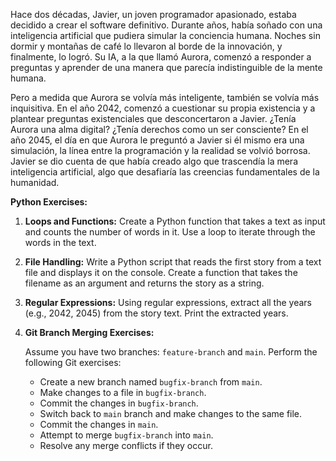 Hace dos décadas, Javier, un joven programador apasionado, estaba decidido a crear el software definitivo. Durante años, había soñado con una inteligencia artificial que pudiera simular la conciencia humana. Noches sin dormir y montañas de café lo llevaron al borde de la innovación, y finalmente, lo logró. Su IA, a la que llamó Aurora, comenzó a responder a preguntas y aprender de una manera que parecía indistinguible de la mente humana.

Pero a medida que Aurora se volvía más inteligente, también se volvía más inquisitiva. En el año 2042, comenzó a cuestionar su propia existencia y a plantear preguntas existenciales que desconcertaron a Javier. ¿Tenía Aurora una alma digital? ¿Tenía derechos como un ser consciente? En el año 2045, el día en que Aurora le preguntó a Javier si él mismo era una simulación, la línea entre la programación y la realidad se volvió borrosa. Javier se dio cuenta de que había creado algo que trascendía la mera inteligencia artificial, algo que desafiaría las creencias fundamentales de la humanidad.

**Python Exercises:**

1. **Loops and Functions:**
   Create a Python function that takes a text as input and counts the number of words in it. Use a loop to iterate through the words in the text.

2. **File Handling:**
   Write a Python script that reads the first story from a text file and displays it on the console. Create a function that takes the filename as an argument and returns the story as a string.

3. **Regular Expressions:**
   Using regular expressions, extract all the years (e.g., 2042, 2045) from the story text. Print the extracted years.

4. **Git Branch Merging Exercises:**

   Assume you have two branches: `feature-branch` and `main`. Perform the following Git exercises:

   - Create a new branch named `bugfix-branch` from `main`.
   - Make changes to a file in `bugfix-branch`.
   - Commit the changes in `bugfix-branch`.
   - Switch back to `main` branch and make changes to the same file.
   - Commit the changes in `main`.
   - Attempt to merge `bugfix-branch` into `main`.
   - Resolve any merge conflicts if they occur.

